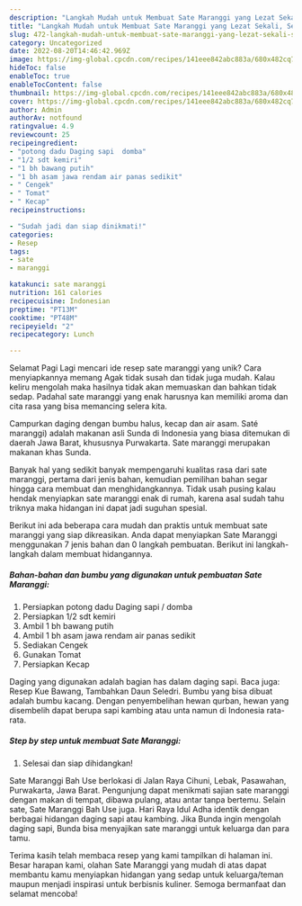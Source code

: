 ```yaml
---
description: "Langkah Mudah untuk Membuat Sate Maranggi yang Lezat Sekali, Sempurna"
title: "Langkah Mudah untuk Membuat Sate Maranggi yang Lezat Sekali, Sempurna"
slug: 472-langkah-mudah-untuk-membuat-sate-maranggi-yang-lezat-sekali-sempurna
category: Uncategorized
date: 2022-08-20T14:46:42.969Z
image: https://img-global.cpcdn.com/recipes/141eee842abc883a/680x482cq70/sate-maranggi-foto-resep-utama.jpg
hideToc: false
enableToc: true
enableTocContent: false
thumbnail: https://img-global.cpcdn.com/recipes/141eee842abc883a/680x482cq70/sate-maranggi-foto-resep-utama.jpg
cover: https://img-global.cpcdn.com/recipes/141eee842abc883a/680x482cq70/sate-maranggi-foto-resep-utama.jpg
author: Admin
authorAv: notfound
ratingvalue: 4.9
reviewcount: 25
recipeingredient:
- "potong dadu Daging sapi  domba"
- "1/2 sdt kemiri"
- "1 bh bawang putih"
- "1 bh asam jawa rendam air panas sedikit"
- " Cengek"
- " Tomat"
- " Kecap"
recipeinstructions:

- "Sudah jadi dan siap dinikmati!"
categories:
- Resep
tags:
- sate
- maranggi

katakunci: sate maranggi 
nutrition: 161 calories
recipecuisine: Indonesian
preptime: "PT13M"
cooktime: "PT48M"
recipeyield: "2"
recipecategory: Lunch

---
```



Selamat Pagi Lagi mencari ide resep sate maranggi yang unik? Cara menyiapkannya memang Agak tidak susah dan tidak juga mudah. Kalau keliru mengolah maka hasilnya tidak akan memuaskan dan bahkan tidak sedap. Padahal sate maranggi yang enak harusnya kan memiliki aroma dan cita rasa yang bisa memancing selera kita.


Campurkan daging dengan bumbu halus, kecap dan air asam. Saté maranggi) adalah makanan asli Sunda di Indonesia yang biasa ditemukan di daerah Jawa Barat, khususnya Purwakarta. Sate maranggi merupakan makanan khas Sunda.

Banyak hal yang sedikit banyak mempengaruhi kualitas rasa dari sate maranggi, pertama dari jenis bahan, kemudian pemilihan bahan segar hingga cara membuat dan menghidangkannya. Tidak usah pusing kalau hendak menyiapkan sate maranggi enak di rumah, karena asal sudah tahu triknya maka hidangan ini dapat jadi suguhan spesial.


Berikut ini ada beberapa cara mudah dan praktis untuk membuat sate maranggi yang siap dikreasikan. Anda dapat menyiapkan Sate Maranggi menggunakan 7 jenis bahan dan 0 langkah pembuatan. Berikut ini langkah-langkah dalam membuat hidangannya.

<!--inarticleads1-->

##### Bahan-bahan dan bumbu yang digunakan untuk pembuatan Sate Maranggi:

1. Persiapkan potong dadu Daging sapi / domba
1. Persiapkan 1/2 sdt kemiri
1. Ambil 1 bh bawang putih
1. Ambil 1 bh asam jawa rendam air panas sedikit
1. Sediakan  Cengek
1. Gunakan  Tomat
1. Persiapkan  Kecap


Daging yang digunakan adalah bagian has dalam daging sapi. Baca juga: Resep Kue Bawang, Tambahkan Daun Seledri. Bumbu yang bisa dibuat adalah bumbu kacang. Dengan penyembelihan hewan qurban, hewan yang disembelih dapat berupa sapi kambing atau unta namun di Indonesia rata-rata. 

<!--inarticleads2-->

##### Step by step untuk membuat Sate Maranggi:


1. Selesai dan siap dihidangkan!

Sate Maranggi Bah Use berlokasi di Jalan Raya Cihuni, Lebak, Pasawahan, Purwakarta, Jawa Barat. Pengunjung dapat menikmati sajian sate maranggi dengan makan di tempat, dibawa pulang, atau antar tanpa bertemu. Selain sate, Sate Maranggi Bah Use juga. Hari Raya Idul Adha identik dengan berbagai hidangan daging sapi atau kambing. Jika Bunda ingin mengolah daging sapi, Bunda bisa menyajikan sate maranggi untuk keluarga dan para tamu. 

Terima kasih telah membaca resep yang kami tampilkan di halaman ini. Besar harapan kami, olahan Sate Maranggi yang mudah di atas dapat membantu kamu menyiapkan hidangan yang sedap untuk keluarga/teman maupun menjadi inspirasi untuk berbisnis kuliner. Semoga bermanfaat dan selamat mencoba!
